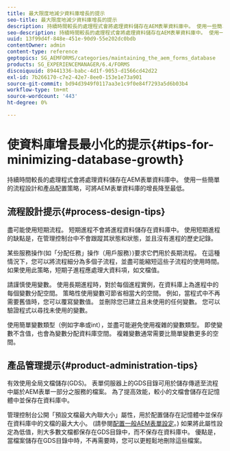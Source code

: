 ```yaml
---
title: 最大限度地減少資料庫增長的提示
seo-title: 最大限度地減少資料庫增長的提示
description: 持續時間較長的處理程式會將處理資料儲存在AEM表單資料庫中。 使用一些簡單的流程設計和產品配置策略，可將AEM表單資料庫的增長降至最低。
seo-description: 持續時間較長的處理程式會將處理資料儲存在AEM表單資料庫中。 使用一些簡單的流程設計和產品配置策略，可將AEM表單資料庫的增長降至最低。
uuid: 13f99d4f-848e-451e-90d9-55e202dc0bdb
contentOwner: admin
content-type: reference
geptopics: SG_AEMFORMS/categories/maintaining_the_aem_forms_database
products: SG_EXPERIENCEMANAGER/6.4/FORMS
discoiquuid: 89441336-babc-4d1f-9053-d1566cd42d22
exl-id: 7b266170-c7e2-42e7-8ee0-153e1e73a901
source-git-commit: bd94d3949f0117aa3e1c9f0e84f7293a5d6b03b4
workflow-type: tm+mt
source-wordcount: '443'
ht-degree: 0%

---
```


# 使資料庫增長最小化的提示{#tips-for-minimizing-database-growth}

持續時間較長的處理程式會將處理資料儲存在AEM表單資料庫中。 使用一些簡單的流程設計和產品配置策略，可將AEM表單資料庫的增長降至最低。

## 流程設計提示{#process-design-tips}

盡可能使用短期流程。 短期進程不會將進程資料儲存在資料庫中。 使用短期進程的缺點是，在管理控制台中不會跟蹤其狀態和狀態，並且沒有進程的歷史記錄。

某些服務操作(如「分配任務」操作（用戶服務）)要求它們用於長期流程。 在這種情況下，您可以將流程細分為多個子流程，並盡可能縮短這些子流程的使用時間。 如果使用此策略，短期子進程應處理大資料項，如文檔值。

請謹慎使用變數。 使用長期進程時，對於每個進程實例，在資料庫上為進程中的每個變數分配空間。 策略性使用變數可節省相當大的空間。 例如，當程式中不再需要舊值時，您可以覆寫變數值。 並刪除您已建立且未使用的任何變數。 您可以驗證程式以尋找未使用的變數。

使用簡單變數類型（例如字串或int），並盡可能避免使用複雜的變數類型。 即使變數不含值，也會為變數分配資料庫空間。 複雜變數通常需要比簡單變數更多的空間。

## 產品管理提示{#product-administration-tips}

有效使用全局文檔儲存(GDS)。 表單伺服器上的GDS目錄可用於儲存傳遞至流程中屬於AEM表單一部分之服務的檔案。 為了提高效能，較小的文檔會儲存在記憶體中並保存在資料庫中。

管理控制台公開「預設文檔最大內聯大小」屬性，用於配置儲存在記憶體中並保存在資料庫中的文檔的最大大小。 (請參閱[配置一般AEM表單設定](/help/forms/using/admin-help/configure-general-aem-forms-settings.md#configure-general-aem-forms-settings)。) 如果將此屬性設定為低值，則大多數文檔都保存在GDS目錄中，而不保存在資料庫中。 優點是，當檔案儲存在GDS目錄中時，不再需要時，您可以更輕鬆地刪除這些檔案。
